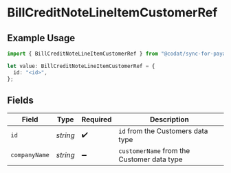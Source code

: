 # BillCreditNoteLineItemCustomerRef

## Example Usage

```typescript
import { BillCreditNoteLineItemCustomerRef } from "@codat/sync-for-payables-version-1/sdk/models/shared";

let value: BillCreditNoteLineItemCustomerRef = {
  id: "<id>",
};
```

## Fields

| Field                                      | Type                                       | Required                                   | Description                                |
| ------------------------------------------ | ------------------------------------------ | ------------------------------------------ | ------------------------------------------ |
| `id`                                       | *string*                                   | :heavy_check_mark:                         | `id` from the Customers data type          |
| `companyName`                              | *string*                                   | :heavy_minus_sign:                         | `customerName` from the Customer data type |